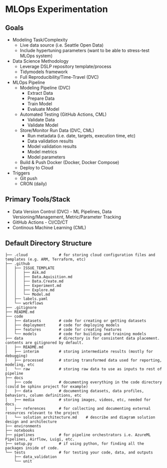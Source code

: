 # MLOps Experimentation

## Goals
- Modeling Task/Complexity
    - Live data source (i.e. Seattle Open Data)
    - Include hypertuning parameters (want to be able to stress-test MLOps system)
- Data Science Methodology
    - Leverage DSLP repository template/process
    - Tidymodels framework
    - Full Reproducibility/Time-Travel (DVC)
- MLOps Pipeline
    - Modeling Pipeline (DVC)
        - Extract Data
        - Prepare Data
        - Train Model
        - Evaluate Model
    - Automated Testing (GitHub Actions, CML)
        - Validate Data
        - Validate Model
    - Store/Monitor Run Data (DVC, CML)
        - Run metadata (i.e. date, targets, execution time, etc)
        - Data validation results
        - Model validation results
        - Model metrics
        - Model parameters
    - Build & Push Docker (Docker, Docker Compose)
    - Deploy to Cloud
- Triggers
    - Git push
    - CRON (daily)

## Primary Tools/Stack
- Data Version Control (DVC) - ML Pipelines, Data Versioning/Management, Metric/Parameter Tracking
- GitHub Actions - CI/CD/CT
- Continous Machine Learning (CML)

## Default Directory Structure

```
├── .cloud              # for storing cloud configuration files and templates (e.g. ARM, Terraform, etc)
├── .github
│   ├── ISSUE_TEMPLATE
│   │   ├── Ask.md
│   │   ├── Data.Aquisition.md
│   │   ├── Data.Create.md
│   │   ├── Experiment.md
│   │   ├── Explore.md
│   │   └── Model.md
│   ├── labels.yaml
│   └── workflows
├── .gitignore
├── README.md
├── code
│   ├── datasets        # code for creating or getting datasets
│   ├── deployment      # code for deploying models
│   ├── features        # code for creating features
│   └── models          # code for building and training models
├── data                # directory is for consistent data placement. contents are gitignored by default.
│   ├── README.md
│   ├── interim         # storing intermediate results (mostly for debugging)
│   ├── processed       # storing transformed data used for reporting, modeling, etc
│   └── raw             # storing raw data to use as inputs to rest of pipeline
├── docs
│   ├── code            # documenting everything in the code directory (could be sphinx project for example)
│   ├── data            # documenting datasets, data profiles, behaviors, column definitions, etc
│   ├── media           # storing images, videos, etc, needed for docs.
│   ├── references      # for collecting and documenting external resources relevant to the project
│   └── solution_architecture.md    # describe and diagram solution design and architecture
├── environments
├── notebooks
├── pipelines           # for pipeline orchestrators i.e. AzureML Pipelines, Airflow, Luigi, etc.
├── setup.py            # if using python, for finding all the packages inside of code.
└── tests               # for testing your code, data, and outputs
    ├── data_validation
    └── unit
```
